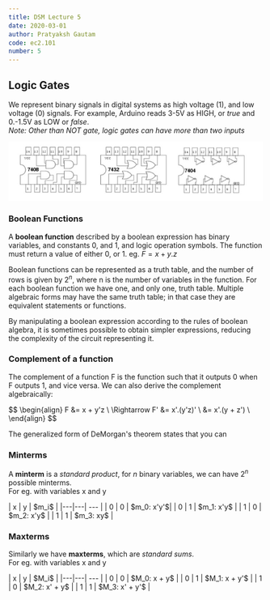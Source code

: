 ```yaml
---
title: DSM Lecture 5
date: 2020-03-01
author: Pratyaksh Gautam
code: ec2.101
number: 5
---
```

## Logic Gates
We represent binary signals in digital systems as high voltage (1), and low voltage (0) signals.
For example, Arduino reads 3-5V as HIGH, or *true* and 0.-1.5V as LOW or *false*.  
*Note: Other than NOT gate, logic gates can have more than two inputs*

![img-50](/assets/images/dsm_lec5_img1.png)

### Boolean Functions
A **boolean function** described by a boolean expression has binary variables, and constants 0, and 1, and logic operation symbols.
The function must return a value of either 0, or 1. eg. $F = x + y.z$

Boolean functions can be represented as a truth table, and the number of rows is given by $2^n$, where n is the number of variables in the function. For each boolean function we have one, and only one, truth table.
Multiple algebraic forms may have the same truth table; in that case they are equivalent statements or functions.

By manipulating a boolean expression according to the rules of boolean algebra, it is sometimes possible to obtain simpler expressions, reducing the complexity of the circuit representing it.

### Complement of a function
The complement of a function F is the function such that it outputs 0 when F outputs 1, and vice versa.
We can also derive the complement algebraically:
<div>
$$
\begin{align}
			F  &= x + y'z \
\Rightarrow	F' &= x'.(y'z)' \
			   &= x'.(y + z') \
\end{align}
$$
</div>

The generalized form of DeMorgan's theorem states that you can 

### Minterms
A **minterm** is a *standard product*, for $n$ binary variables, we can have $2^n$ possible minterms.  
For eg. with variables x and y

<div>
| x | y | $m_i$		 |
|---|---| --- 		 |
| 0 | 0 | $m_0: x'y'$|
| 0 | 1 | $m_1: x'y$ |
| 1 | 0 | $m_2: x'y$ |
| 1 | 1 | $m_3: xy$  |
</div>

### Maxterms
Similarly we have **maxterms**, which are *standard sums*.  
For eg. with variables x and y

<div>
| x | y | $M_i$		     |
|---|---| --- 		     |
| 0 | 0 | $M_0: x + y$   |
| 0 | 1 | $M_1: x + y'$  |
| 1 | 0 | $M_2: x' + y$  |
| 1 | 1 | $M_3: x' + y'$ |
</div>
